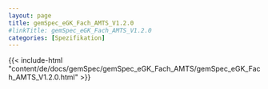 ```yaml
---
layout: page
title: gemSpec_eGK_Fach_AMTS_V1.2.0
#linkTitle: gemSpec_eGK_Fach_AMTS_V1.2.0
categories: [Spezifikation]
---
```

{{< include-html "content/de/docs/gemSpec/gemSpec_eGK_Fach_AMTS/gemSpec_eGK_Fach_AMTS_V1.2.0.html" >}}